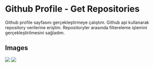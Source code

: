 # Github Profile - Get Repositories

Github profile sayfasını gerçekleştirmeye çalıştım. Github api kullanarak repository verilerine eriştim. Repositoryler arasında filtereleme işlemini gerçekleştirilmesini sağladım.

## Images

<img src="https://github.com/mucahit-sahin/githubProfileRepository-vanillaJS/blob/master/img/img1.png">

<img src="https://github.com/mucahit-sahin/githubProfileRepository-vanillaJS/blob/master/img/img2.png" >
